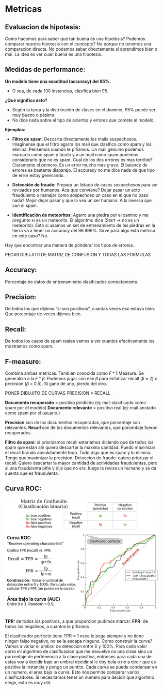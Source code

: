 # Metricas

## Evaluacion de hipotesis:

Como hacemos para saber que tan buena es una hipotesis? Podemos comparar nuestra hipotesis con el concepto? No porque no tenemos una comparacion directa. No podemos saber directamente si aprendimos bien o mal. La idea es ver cuan buena es una hipotesis.

## Medidas de performance:

**Un modelo tiene una exactitud (accuracy) del 95%.**

- O sea, de cada 100 instancias, clasifica bien 95.

**¿Qué significa esto?**

- Según la tarea y la distribución de clases en el dominio, 95% puede ser muy bueno o pésimo.
- No dice nada sobre el tipo de aciertos y errores que comete el modelo.

**Ejemplos:**

- **Filtro de spam**:
  Descarta directamente los mails sospechosos. Imaginense que el filtro agarra los mail que clasifico como spam y los elimina. Pensemos cuando le pifiamos. Un mail genuino podemos marcarlo como spam y tirarlo y a un mail como spam podemos considerarlo que no es spam. Cual de los dos errores es mas terrible? Claramente el primero. Es un error mucho mas grave. El balance de errores es bastante disparejo. El accuracy no me dice nada de que tipo de error estoy generando.

- **Detección de fraude**:
  Prepara un listado de casos sospechosos para ser revisados por humanos. Aca que conviene? Dejar pasar un acto fraudulento o manejar como sospechoso un caso en el que no paso nada? Mejor dejar pasar y que lo vea un ser humano. A la inversa que con el spam.

- **Identificación de meteoritos**:
  Agarro una piedra por el camino y me pregunto si es un meteorito. El algoritmo dice (Start -> no es un meteorito). Esto si usamos un set de entrenamiento de las piedras en la tierra va a tener un accuracy del 99.999%. Sirve para algo esta metrica en este caso? No.

Hay que encontrar una manera de ponderar los tipos de errores.

PEGAR DIBUJITO DE MATRIZ DE CONFUSION Y TODAS LAS FORMULAS

## Accuracy:

Porcentaje de datos de entrenamiento clasificados correctamente.

## Precision:

De todos los que dijimos “si son positivos”, cuantas veces eso estuvo bien. Que porcentaje de veces dijimos bien.

## Recall:

De todos los casos de spam reales vamos a ver cuantos efectivamente los mostramos como spam.

## F-measure:

Combina ambas metricas. Tambien conocida como $F*{1}$ Measure. Se generaliza a la $F*{\beta}$. Podemos jugar con ese $\beta$ para enfatizar recall ($\beta$ = 2) o precision ($\beta$ = 0.5). Si gano de uno, pierdo del otro.

PONER DIBUJITO DE CURVAS PRECISION \* RECALL

**Documento recuperado** = positivo predicho (ej: mail clasificado como spam por el modelo)
**Documento relevante** = positivo real (ej: mail anotado como spam por el usuario.)

**Precision** son de los documentos recuperados, que porcentaje son relevantes.
**Recall** son de los documentos relevantes, que porcentaje fueron recuperados.

**Filtro de spam:** si priorizamos recall estariamos diciendo que de todos los spam que estan ahi quiero descartar la maxima cantidad. Puedo maximizar el recall tirando absolutamente todo. Todo digo que es spam y lo elimino. Tengo que maximizar la precision.
Deteccion de fraude: quiero priorizar el recall. Quiero descartar la mayor cantidad de actividades fraudulentas, pero si una fraudulenta pifie y dije que no era, luego la revisa un humano y se da cuenta que es fraudulenta.

## Curva ROC:

![title](./images/13.png)

**TPR:** de todos los positivos, a que proporcion pudimos marcar.
**FPR:** de todos los negativos, a cuantos le pifiamos

El clasificador perfecto tiene TPR = 1 osea le pega siempre y no tiene ningun falso negativo, no se le escapa ninguno.
Como construir la curva? Vamos a variar el umbral de deteccion entre 0 y 100%. Para cada valor corro mi algoritmo de clasificacion que me devuelve no una clase sino un porcentaje de pertenencia a la clase positiva, entonces para cada una de estas voy a decidir bajo un umbral decidir si le doy bola o no a decir que es positiva la instancia y pongo un puntito. Cada curva se puede condensar en un numero, el area bajo la curva. Esto nos permite comparar varios clasificadores. Si necesitamos tener un numero para decidir que algoritmo elegir, esto es muy util.
